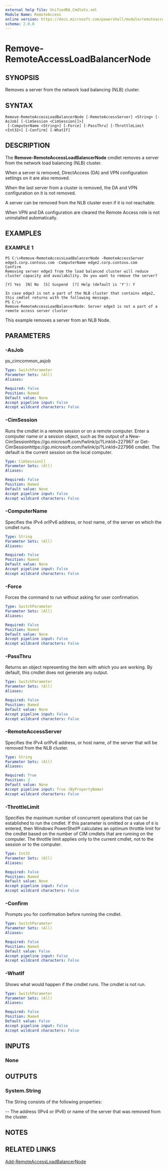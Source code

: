 ```yaml
---
external help file: UnifiedRA_Cmdlets.xml
Module Name: RemoteAccess
online version: https://docs.microsoft.com/powershell/module/remoteaccess/remove-remoteaccessloadbalancernode?view=windowsserver2012-ps&wt.mc_id=ps-gethelp
schema: 2.0.0
---
```


# Remove-RemoteAccessLoadBalancerNode

## SYNOPSIS
Removes a server from the network load balancing (NLB) cluster.

## SYNTAX

```
Remove-RemoteAccessLoadBalancerNode [-RemoteAccessServer] <String> [-AsJob] [-CimSession <CimSession[]>]
 [-ComputerName <String>] [-Force] [-PassThru] [-ThrottleLimit <Int32>] [-Confirm] [-WhatIf]
```

## DESCRIPTION
The **Remove-RemoteAccessLoadBalancerNode** cmdlet removes a server from the network load balancing (NLB) cluster.

When a server is removed, DirectAccess (DA) and VPN configuration settings on it are also removed.

When the last server from a cluster is removed, the DA and VPN configuration on it is not removed.

A server can be removed from the NLB cluster even if it is not reachable.

When VPN and DA configuration are cleared the Remote Access role is not uninstalled automatically.

## EXAMPLES

### EXAMPLE 1
```
PS C:\>Remove-RemoteAccessLoadBalancerNode -RemoteAccessServer edge3.corp.contoso.com -ComputerName edge2.corp.contoso.com
Confirm 
Removing server edge3 from the load balanced cluster will reduce cluster capacity and availability. Do you want to remove the server? 
 
[Y] Yes  [N] No  [S] Suspend  [?] Help (default is ꞌYꞌ): Y 

In case edge3 is not a part of the NLB cluster that contains edge2, this cmdlet returns with the following message.
PS C:\>
Remove-RemoteAccessLoadBalancerNode: Server edge3 is not a part of a remote access server cluster
```

This example removes a server from an NLB Node.

## PARAMETERS

### -AsJob
ps_cimcommon_asjob

```yaml
Type: SwitchParameter
Parameter Sets: (All)
Aliases: 

Required: False
Position: Named
Default value: None
Accept pipeline input: False
Accept wildcard characters: False
```

### -CimSession
Runs the cmdlet in a remote session or on a remote computer.
Enter a computer name or a session object, such as the output of a New-CimSessionhttps://go.microsoft.com/fwlink/p/?LinkId=227967 or Get-CimSessionhttps://go.microsoft.com/fwlink/p/?LinkId=227966 cmdlet.
The default is the current session on the local computer.

```yaml
Type: CimSession[]
Parameter Sets: (All)
Aliases: 

Required: False
Position: Named
Default value: None
Accept pipeline input: False
Accept wildcard characters: False
```

### -ComputerName
Specifies the IPv4 orIPv6 address, or host name, of the server on which the cmdlet runs.

```yaml
Type: String
Parameter Sets: (All)
Aliases: 

Required: False
Position: Named
Default value: None
Accept pipeline input: False
Accept wildcard characters: False
```

### -Force
Forces the command to run without asking for user confirmation.

```yaml
Type: SwitchParameter
Parameter Sets: (All)
Aliases: 

Required: False
Position: Named
Default value: None
Accept pipeline input: False
Accept wildcard characters: False
```

### -PassThru
Returns an object representing the item with which you are working.
By default, this cmdlet does not generate any output.

```yaml
Type: SwitchParameter
Parameter Sets: (All)
Aliases: 

Required: False
Position: Named
Default value: None
Accept pipeline input: False
Accept wildcard characters: False
```

### -RemoteAccessServer
Specifies the IPv4 orIPv6 address, or host name, of the server that will be removed from the NLB cluster.

```yaml
Type: String
Parameter Sets: (All)
Aliases: 

Required: True
Position: 2
Default value: None
Accept pipeline input: True (ByPropertyName)
Accept wildcard characters: False
```

### -ThrottleLimit
Specifies the maximum number of concurrent operations that can be established to run the cmdlet.
If this parameter is omitted or a value of `0` is entered, then Windows PowerShell® calculates an optimum throttle limit for the cmdlet based on the number of CIM cmdlets that are running on the computer.
The throttle limit applies only to the current cmdlet, not to the session or to the computer.

```yaml
Type: Int32
Parameter Sets: (All)
Aliases: 

Required: False
Position: Named
Default value: None
Accept pipeline input: False
Accept wildcard characters: False
```

### -Confirm
Prompts you for confirmation before running the cmdlet.

```yaml
Type: SwitchParameter
Parameter Sets: (All)
Aliases: 

Required: False
Position: Named
Default value: False
Accept pipeline input: False
Accept wildcard characters: False
```

### -WhatIf
Shows what would happen if the cmdlet runs.
The cmdlet is not run.

```yaml
Type: SwitchParameter
Parameter Sets: (All)
Aliases: 

Required: False
Position: Named
Default value: False
Accept pipeline input: False
Accept wildcard characters: False
```

## INPUTS

### None

## OUTPUTS

### System.String
The String consists of the following properties: 

 -- The address (IPv4 or IPv6) or name of the server that was removed from the cluster.

## NOTES

## RELATED LINKS

[Add-RemoteAccessLoadBalancerNode](./Add-RemoteAccessLoadBalancerNode.md)

